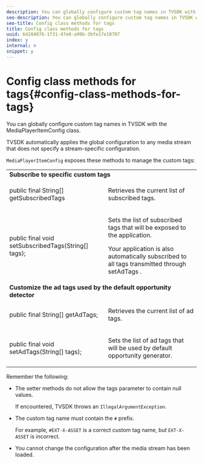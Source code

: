 ```yaml
---
description: You can globally configure custom tag names in TVSDK with the MediaPlayerItemConfig class.
seo-description: You can globally configure custom tag names in TVSDK with the MediaPlayerItemConfig class.
seo-title: Config class methods for tags
title: Config class methods for tags
uuid: 64284876-1f31-47e0-a99b-3bfe17e10707
index: y
internal: n
snippet: y
---
```


# Config class methods for tags{#config-class-methods-for-tags}

You can globally configure custom tag names in TVSDK with the MediaPlayerItemConfig class.

TVSDK automatically applies the global configuration to any media stream that does not specify a stream-specific configuration.

`MediaPlayerItemConfig` exposes these methods to manage the custom tags:  

<table id="table_B37A6C75270D47BC99258F2884AD6905"> 
 <tbody> 
  <tr> 
   <td colspan="2"> <b>Subscribe to specific custom tags</b> </td> 
  </tr> 
  <tr> 
   <td colname="col1"> <span class="codeph"> public final String[] getSubscribedTags </span> </td> 
   <td colname="col2"> <p>Retrieves the current list of subscribed tags. </p> </td> 
  </tr> 
  <tr> 
   <td colname="col1"> <span class="codeph"> public final void setSubscribedTags(String[] tags); </span> </td> 
   <td colname="col2"> <p>Sets the list of subscribed tags that will be exposed to the application. </p> <p>Your application is also automatically subscribed to all tags transmitted through <span class="codeph"> setAdTags </span>. </p> </td> 
  </tr> 
  <tr> 
   <td colspan="2"> <b>Customize the ad tags used by the default opportunity detector</b> </td> 
  </tr> 
  <tr> 
   <td colname="col1"> <span class="codeph"> public final String[] getAdTags; </span> </td> 
   <td colname="col2"> <p>Retrieves the current list of ad tags. </p> </td> 
  </tr> 
  <tr> 
   <td colname="col1"> <span class="codeph"> public final void setAdTags(String[] tags); </span> </td> 
   <td colname="col2"> <p>Sets the list of ad tags that will be used by default opportunity generator. </p> </td> 
  </tr> 
 </tbody> 
</table>

Remember the following:

* The setter methods do not allow the tags parameter to contain null values.

  If encountered, TVSDK throws an `IllegalArgumentException`. 
* The custom tag name must contain the `#` prefix.

  For example, `#EXT-X-ASSET` is a correct custom tag name, but `EXT-X-ASSET` is incorrect. 

* You cannot change the configuration after the media stream has been loaded.

